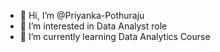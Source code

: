 - 👋 Hi, I’m @Priyanka-Pothuraju
- 👀 I’m interested in Data Analyst role
- 🌱 I’m currently learning Data Analytics Course 

<!---
Priyanka-Pothuraju/Priyanka-Pothuraju is a ✨ special ✨ repository because its `README.md` (this file) appears on your GitHub profile.
You can click the Preview link to take a look at your changes.
--->
